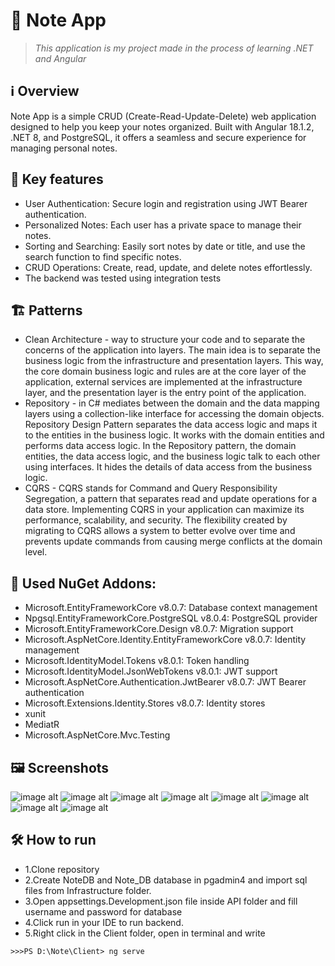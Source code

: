 # 📝 Note App
> *This application is my project made in the process of learning .NET and Angular*

## ℹ️ Overview

Note App is a simple CRUD (Create-Read-Update-Delete) web application designed to help you keep your notes organized. Built with Angular 18.1.2, .NET 8, and PostgreSQL, it offers a seamless and secure experience for managing personal notes.

## 🌟 Key features

- User Authentication: Secure login and registration using JWT Bearer authentication.
- Personalized Notes: Each user has a private space to manage their notes.
- Sorting and Searching: Easily sort notes by date or title, and use the search function to find specific notes.
- CRUD Operations: Create, read, update, and delete notes effortlessly.
- The backend was tested using integration tests

## 🏗️ Patterns
 - Clean Architecture - way to structure your code and to separate the concerns of the application into layers. The main idea is to separate the business logic from the infrastructure and presentation layers. This way, the core domain business logic and rules are at the core layer of the application, external services are implemented at the infrastructure layer, and the presentation layer is the entry point of the application.
- Repository - in C# mediates between the domain and the data mapping layers using a collection-like interface for accessing the domain objects. Repository Design Pattern separates the data access logic and maps it to the entities in the business logic. It works with the domain entities and performs data access logic. In the Repository pattern, the domain entities, the data access logic, and the business logic talk to each other using interfaces. It hides the details of data access from the business logic.
- CQRS - CQRS stands for Command and Query Responsibility Segregation, a pattern that separates read and update operations for a data store. Implementing CQRS in your application can maximize its performance, scalability, and security. The flexibility created by migrating to CQRS allows a system to better evolve over time and prevents update commands from causing merge conflicts at the domain level.
  
## 🧰 Used NuGet Addons:
- Microsoft.EntityFrameworkCore v8.0.7: Database context management
- Npgsql.EntityFrameworkCore.PostgreSQL v8.0.4: PostgreSQL provider
- Microsoft.EntityFrameworkCore.Design v8.0.7: Migration support
- Microsoft.AspNetCore.Identity.EntityFrameworkCore v8.0.7: Identity management
- Microsoft.IdentityModel.Tokens v8.0.1: Token handling
- Microsoft.IdentityModel.JsonWebTokens v8.0.1: JWT support
- Microsoft.AspNetCore.Authentication.JwtBearer v8.0.7: JWT Bearer authentication
- Microsoft.Extensions.Identity.Stores v8.0.7: Identity stores
- xunit
- MediatR
- Microsoft.AspNetCore.Mvc.Testing
  
## 🖼️ Screenshots
![image alt](https://github.com/dkbanas/Note-App/blob/086a14d01b877de3d926b98fa24782ae2f44d851/Screenshots/Login.png)
![image alt](https://github.com/dkbanas/Note-App/blob/086a14d01b877de3d926b98fa24782ae2f44d851/Screenshots/Register.png)
![image alt](https://github.com/dkbanas/Note-App/blob/086a14d01b877de3d926b98fa24782ae2f44d851/Screenshots/Home.png)
![image alt](https://github.com/dkbanas/Note-App/blob/086a14d01b877de3d926b98fa24782ae2f44d851/Screenshots/Notes.png)
![image alt](https://github.com/dkbanas/Note-App/blob/086a14d01b877de3d926b98fa24782ae2f44d851/Screenshots/Edit.png)
![image alt](https://github.com/dkbanas/Note-App/blob/086a14d01b877de3d926b98fa24782ae2f44d851/Screenshots/Details.png)
![image alt](https://github.com/dkbanas/Note-App/blob/086a14d01b877de3d926b98fa24782ae2f44d851/Screenshots/Account.png)
![image alt](https://github.com/dkbanas/Note-App/blob/086a14d01b877de3d926b98fa24782ae2f44d851/Screenshots/About.png)

## 🛠️ How to run
- 1.Clone repository
- 2.Create NoteDB and Note_DB database in pgadmin4 and import sql files from Infrastructure folder.
- 3.Open appsettings.Development.json file inside API folder and fill username and password for database
- 4.Click run in your IDE to run backend.
- 5.Right click in the Client folder, open in terminal and write
```CMD
>>>PS D:\Note\Client> ng serve
```


